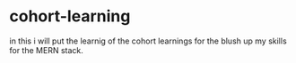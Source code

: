 # cohort-learning
in this i will put the learnig of the cohort learnings for the blush up my skills for the MERN stack.

